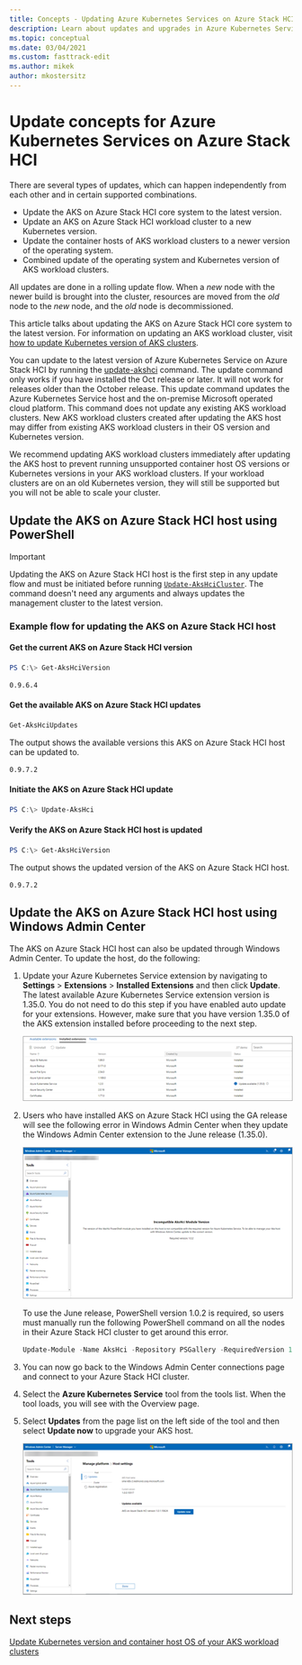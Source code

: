 ```yaml
---
title: Concepts - Updating Azure Kubernetes Services on Azure Stack HCI
description: Learn about updates and upgrades in Azure Kubernetes Service on Azure Stack HCI.
ms.topic: conceptual
ms.date: 03/04/2021
ms.custom: fasttrack-edit
ms.author: mikek
author: mkostersitz
---
```


# Update concepts for Azure Kubernetes Services on Azure Stack HCI

There are several types of updates, which can happen independently from each other and in certain supported combinations.

- Update the AKS on Azure Stack HCI core system to the latest version.
- Update an AKS on Azure Stack HCI workload cluster to a new Kubernetes version.
- Update the container hosts of AKS workload clusters to a newer version of the operating system.
- Combined update of the operating system and Kubernetes version of AKS workload clusters.

All updates are done in a rolling update flow. When a *new* node with the newer build is brought into the cluster, resources are moved from the *old* node to the *new* node, and the *old* node is decommissioned.

This article talks about updating the AKS on Azure Stack HCI core system to the latest version. For information on updating an AKS workload cluster, visit [how to update Kubernetes version of AKS clusters](./upgrade.md).

You can update to the latest version of Azure Kubernetes Service on Azure Stack HCI by running the [update-akshci](./update-akshci.md) command. The update command only works if you have installed the Oct release or later. It will not work for releases older than the October release. This update command updates the Azure Kubernetes Service host and the on-premise Microsoft operated cloud platform. This command does not update any existing AKS workload clusters. New AKS workload clusters created after updating the AKS host may differ from existing AKS workload clusters in their OS version and Kubernetes version.

We recommend updating AKS workload clusters immediately after updating the AKS host to prevent running unsupported container host OS versions or Kubernetes versions in your AKS workload clusters. If your workload clusters are on an old Kubernetes version, they will still be supported but you will not be able to scale your cluster. 

## Update the AKS on Azure Stack HCI host using PowerShell

> [!Important]
> Updating the AKS on Azure Stack HCI host is the first step in any update flow and must be initiated before running [`Update-AksHciCluster`](./update-akshcicluster.md). The command doesn't need any arguments and always updates the management cluster to the latest version.

### Example flow for updating the AKS on Azure Stack HCI host

#### Get the current AKS on Azure Stack HCI version

```powershell
PS C:\> Get-AksHciVersion                    
```

```output
0.9.6.4
```

#### Get the available AKS on Azure Stack HCI updates

```powershell
Get-AksHciUpdates
```

The output shows the available versions this AKS on Azure Stack HCI host can be updated to.

```output
0.9.7.2
```

#### Initiate the AKS on Azure Stack HCI update

```powershell
PS C:\> Update-AksHci
```

#### Verify the AKS on Azure Stack HCI host is updated

```powershell
PS C:\> Get-AksHciVersion
```

The output shows the updated version of the AKS on Azure Stack HCI host.

```output
0.9.7.2
```

## Update the AKS on Azure Stack HCI host using Windows Admin Center

The AKS on Azure Stack HCI host can also be updated through Windows Admin Center. To update the host, do the following: 

1. Update your Azure Kubernetes Service extension by navigating to **Settings** > **Extensions** > **Installed Extensions** and then click **Update**. The latest available Azure Kubernetes Service extension version is 1.35.0. You do not need to do this step if you have enabled auto update for your extensions. However, make sure that you have version 1.35.0 of the AKS extension installed before proceeding to the next step.

   ![Illustrates the installed extensions available in Windows Admin Center](.\media\wac-installed-extensions.png)

2. Users who have installed AKS on Azure Stack HCI using the GA release will see the following error in Windows Admin Center when they update the Windows Admin Center extension to the June release (1.35.0). 

   ![Illustrates the error message for incompatible PowerShell versions](.\media\incompatible-powershell-version.png)

   To use the June release, PowerShell version 1.0.2 is required, so users must manually run the following PowerShell command on all the nodes in their Azure Stack HCI cluster to get around this error. 

   ```powershell
   Update-Module -Name AksHci -Repository PSGallery -RequiredVersion 1.0.2 -AcceptLicense –Force 
   ```

3. You can now go back to the Windows Admin Center connections page and connect to your Azure Stack HCI cluster.
4. Select the **Azure Kubernetes Service** tool from the tools list. When the tool loads, you will see with the Overview page.
5. Select **Updates** from the page list on the left side of the tool and then select **Update now** to upgrade your AKS host.

   ![Illustrates the available updates in Windows Admin Center](.\media\updates-available.png) 

## Next steps
[Update Kubernetes version and container host OS of your AKS workload clusters](./upgrade.md)
